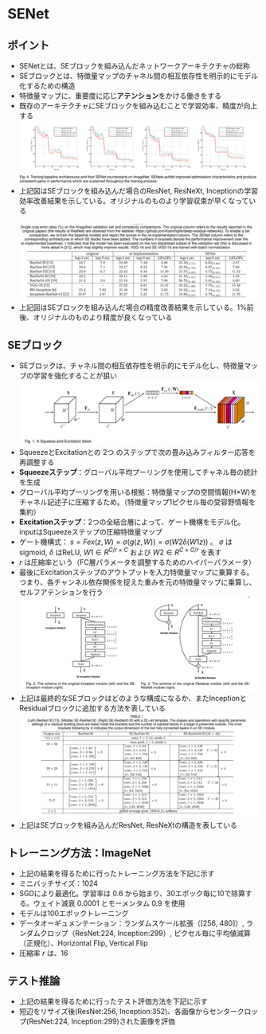 # SENet
## ポイント
- SENetとは、SEブロックを組み込んだネットワークアーキテクチャの総称
- SEブロックとは、特徴量マップのチャネル間の相互依存性を明示的にモデル化するための構造
- 特徴量マップに、重要度に応じ**アテンション**をかける働きをする
- 既存のアーキテクチャにSEブロックを組み込むことで学習効率、精度が向上する<br>
<img alt="SE result" src="./image/se_result_train.png"></img>
- 上記図はSEブロックを組み込んだ場合のResNet, ResNeXt, Inceptionの学習効率改善結果を示している。オリジナルのものより学習収束が早くなっている<br><br>
<img alt="SE result" src="./image/se_result_val.png"></img>
- 上記図はSEブロックを組み込んだ場合の精度改善結果を示している。1%前後、オリジナルのものより精度が良くなっている
## SEブロック
- SEブロックは、チャネル間の相互依存性を明示的にモデル化し、特徴量マップの学習を強化することが狙い<br>
<img slt="SEBlock" src="./image/seblock.png"></img>
- SqueezeとExcitationとの 2つ のステップで次の畳み込みフィルター応答を再調整する
- **Squeezeステップ**：グローバル平均プーリングを使用してチャネル毎の統計を生成
- グローバル平均プーリングを用いる根拠：特徴量マップの空間情報(H×W)をチャネル記述子に圧縮するため。（特徴量マップ1ピクセル毎の受容野情報を集約）
- **Excitationステップ**：2つの全結合層によって、ゲート機構をモデル化。inputはSqueezeステップの圧縮特徴量マップ
- ゲート機構式： $s=Fex(z,W)=σ(g(z,W))=σ(W2δ(W1z))$ 。 $σ$ はsigmoid, $δ$ はReLU, $W1 ∈ R^{C/r \times C}$ および $W2 ∈ R^{C \times C/r}$ を表す
- $r$ は圧縮率という（FC層パラメータを調整するためのハイパーパラメータ）
- 最後にExcitationステップのアウトプットを入力特徴量マップに乗算する。つまり、各チャンネル依存関係を捉えた重みを元の特徴量マップに乗算し、セルフアテンションを行う<br>
<img alt="SEBlock 組み込み" src="./image/seblock_combin.png"></img>
- 上記は最終的なSEブロックはどのような構成になるか、またInceptionとResidualブロックに追加する方法を表している<br>
<img alt="SENet Resseries" src="./image/senet_resseriese.png"></img>
- 上記はSEブロックを組み込んだResNet, ResNeXtの構造を表している
## トレーニング方法：ImageNet
- 上記の結果を得るために行ったトレーニング方法を下記に示す
- ミニバッチサイズ：1024
- SGDにより最適化。学習率は 0.6 から始まり、30エポック毎に10で除算する。ウェイト減衰 0.0001 とモーメンタム 0.9 を使用
- モデルは100エポックトレーニング 
- データオーギュメンテーション：ランダムスケール拡張（[256, 480]）, ランダムクロップ（ResNet:224, Inception:299）, ピクセル毎に平均値減算（正規化）、Horizontal Flip, Vertical Flip
- 圧縮率 $r$ は、16
## テスト推論
- 上記の結果を得るために行ったテスト評価方法を下記に示す
- 短辺をリサイズ後(ResNet:256, Inception:352)、各画像からセンタークロップ(ResNet:224, Inception:299)された画像を評価
